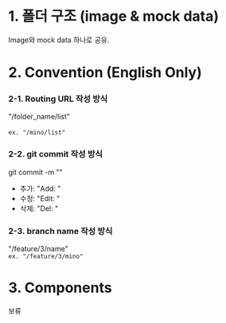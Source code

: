 # 1. 폴더 구조 (image & mock data)
Image와 mock data 하나로 공유.

# 2. Convention (English Only)
### 2-1. Routing URL 작성 방식
"/folder_name/list"
<br>
<br>
`ex. "/mino/list"`
### 2-2. git commit 작성 방식
git commit -m ""
* 추가: "Add: "
* 수정: "Edit: "
* 삭제: "Del: "
### 2-3. branch name 작성 방식
"/feature/3/name"
<br>
`ex. "/feature/3/mino"`

# 3. Components
보류
